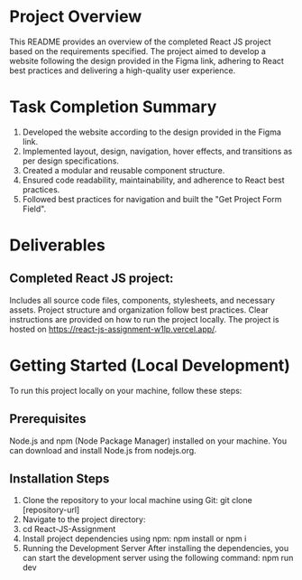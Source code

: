 # Project Overview
This README provides an overview of the completed React JS project based on the requirements specified. The project aimed to develop a website following the design provided in the Figma link, adhering to React best practices and delivering a high-quality user experience.

# Task Completion Summary

1. Developed the website according to the design provided in the Figma link.
2. Implemented layout, design, navigation, hover effects, and transitions as per design specifications.
3. Created a modular and reusable component structure.
4. Ensured code readability, maintainability, and adherence to React best practices.
5. Followed best practices for navigation and built the "Get Project Form Field".

# Deliverables
## Completed React JS project:
Includes all source code files, components, stylesheets, and necessary assets.
Project structure and organization follow best practices.
Clear instructions are provided on how to run the project locally.
The project is hosted on https://react-js-assignment-w1lp.vercel.app/.

# Getting Started (Local Development)

To run this project locally on your machine, follow these steps:
## Prerequisites
Node.js and npm (Node Package Manager) installed on your machine. You can download and install Node.js from nodejs.org.
## Installation Steps
1. Clone the repository to your local machine using Git:
git clone [repository-url]
2. Navigate to the project directory:
3. cd React-JS-Assignment
4. Install project dependencies using npm:
npm install or npm i
5. Running the Development Server
After installing the dependencies, you can start the development server using the following command:
npm run dev
